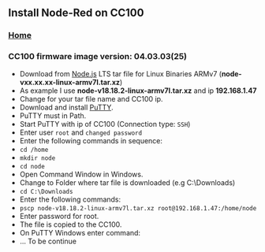 ## Install Node-Red on CC100

### [Home](README.md)

### CC100 firmware image version: 04.03.03(25)

- Download from [Node.js](https://nodejs.org/de/download) LTS tar file for Linux Binaries ARMv7 (**node-vxx.xx.xx-linux-armv7l.tar.xz**)
- As example I use **node-v18.18.2-linux-armv7l.tar.xz** and ip **192.168.1.47**
- Change for your tar file name and CC100 ip.
- Download and install [PuTTY](https://www.chiark.greenend.org.uk/~sgtatham/putty/latest.html).
- PuTTY must in Path.
- Start PuTTY with ip of CC100 (Connection type: `SSH`)
- Enter user `root` and `changed password`
- Enter the following commands in sequence:
- ```cd /home```
- ```mkdir node```
- ```cd node```
- Open Command Window in Windows.
- Change to Folder where tar file is downloaded (e.g C:\Downloads)
- ```cd C:\Downloads```
- Enter the following commands:
- ```pscp node-v18.18.2-linux-armv7l.tar.xz root@192.168.1.47:/home/node```
- Enter password for root.
- The file is copied to the CC100.
- On PuTTY Windows enter command:
- ... To be continue


